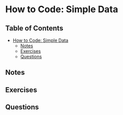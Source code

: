 # How to Code: Simple Data

## Table of Contents

* [How to Code: Simple Data](#how-to-code-simple-data)
  * [Notes](#notes)
  * [Exercises](#exercises)
  * [Questions](#questions)

## Notes

## Exercises

## Questions
